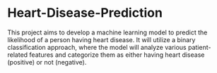 # Heart-Disease-Prediction
This project aims to develop a machine learning model to predict the likelihood of a person having heart disease. It will utilize a binary classification approach, where the model will analyze various patient-related features and categorize them as either having heart disease (positive) or not (negative).

